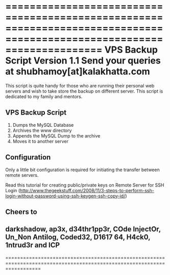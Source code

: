 ========================================================================================================================
VPS Backup Script 
Version 1.1
Send your queries at shubhamoy[at]kalakhatta.com
========================================================================================================================

This script is quite handy for those who are running their personal web servers and wish to take store the backup on 
different server. This script is dedicated to my family and mentors.

VPS Backup Script
-----------------
1. Dumps the MySQL Database
2. Archives the www directory
3. Appends the MySQL Dump to the archive
4. Moves it to another server


Configuration
-------------
Only a little bit configuration is required for initiating the transfer between remote servers. 

Read this tutorial for creating public/private keys on Remote Server for SSH Login 
(http://www.thegeekstuff.com/2008/11/3-steps-to-perform-ssh-login-without-password-using-ssh-keygen-ssh-copy-id/)


Cheers to 
----------
darkshadow, ap3x, d34thr1pp3r, COde InjectOr, Un_Non Antilog, Coded32, D1617 64, H4ck0, 1ntrud3r and ICP
------------------------------------------------------------------------------------------------------------------------
========================================================================================================================

